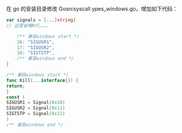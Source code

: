 在 go 的安装目录修改 Gosrcsyscall ypes_windows.go，增加如下代码：

```go
var signals = [...]string{
// 这里省略N行。。。。

    /** 兼容windows start */
    16: "SIGUSR1",
    17: "SIGUSR2",
    18: "SIGTSTP",
    /** 兼容windows end */
}

/** 兼容windows start */
func Kill(...interface{}) {
return;
}
const (
SIGUSR1 = Signal(0x10)
SIGUSR2 = Signal(0x11)
SIGTSTP = Signal(0x12)
)
/** 兼容windows end */

```
